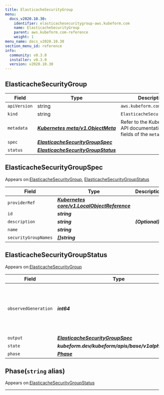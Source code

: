 ```yaml
---
title: ElasticacheSecurityGroup
menu:
  docs_v2020.10.30:
    identifier: elasticachesecuritygroup-aws.kubeform.com
    name: ElasticacheSecurityGroup
    parent: aws.kubeform.com-reference
    weight: 1
menu_name: docs_v2020.10.30
section_menu_id: reference
info:
  community: v0.3.0
  installer: v0.3.0
  version: v2020.10.30
---
```


## ElasticacheSecurityGroup
| Field | Type | Description |
| ------ | ----- | ----------- |
| `apiVersion` | string | `aws.kubeform.com/v1alpha1` |
|    `kind` | string | `ElasticacheSecurityGroup` |
| `metadata` | ***[Kubernetes meta/v1.ObjectMeta](https://v1-18.docs.kubernetes.io/docs/reference/generated/kubernetes-api/v1.18/#objectmeta-v1-meta)***|Refer to the Kubernetes API documentation for the fields of the `metadata` field.|
| `spec` | ***[ElasticacheSecurityGroupSpec](#elasticachesecuritygroupspec)***||
| `status` | ***[ElasticacheSecurityGroupStatus](#elasticachesecuritygroupstatus)***||
## ElasticacheSecurityGroupSpec

Appears on:[ElasticacheSecurityGroup](#elasticachesecuritygroup), [ElasticacheSecurityGroupStatus](#elasticachesecuritygroupstatus)

| Field | Type | Description |
| ------ | ----- | ----------- |
| `providerRef` | ***[Kubernetes core/v1.LocalObjectReference](https://v1-18.docs.kubernetes.io/docs/reference/generated/kubernetes-api/v1.18/#localobjectreference-v1-core)***||
| `id` | ***string***||
| `description` | ***string***| ***(Optional)*** |
| `name` | ***string***||
| `securityGroupNames` | ***[]string***||
## ElasticacheSecurityGroupStatus

Appears on:[ElasticacheSecurityGroup](#elasticachesecuritygroup)

| Field | Type | Description |
| ------ | ----- | ----------- |
| `observedGeneration` | ***int64***| ***(Optional)*** Resource generation, which is updated on mutation by the API Server.|
| `output` | ***[ElasticacheSecurityGroupSpec](#elasticachesecuritygroupspec)***| ***(Optional)*** |
| `state` | ***kubeform.dev/kubeform/apis/base/v1alpha1.State***| ***(Optional)*** |
| `phase` | ***[Phase](#phase)***| ***(Optional)*** |
## Phase(`string` alias)

Appears on:[ElasticacheSecurityGroupStatus](#elasticachesecuritygroupstatus)

---

